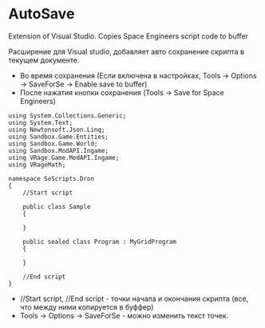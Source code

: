 # AutoSave
Extension of Visual Studio. Copies Space Engineers script code to buffer

Расширение для Visual studio, добавляет авто сохранение скрипта в текущем документе.
 - Во время сохранения (Если включена в настройках, Tools -> Options -> SaveForSe -> Enable save to buffer)
 - После нажатия кнопки сохранения (Tools -> Save for Space Engineers)

```
using System.Collections.Generic;
using System.Text;
using Newtonsoft.Json.Linq;
using Sandbox.Game.Entities;
using Sandbox.Game.World;
using Sandbox.ModAPI.Ingame;
using VRage.Game.ModAPI.Ingame;
using VRageMath;

namespace SeScripts.Dron
{
    //Start script

    public class Sample
    {
        
    }

    public sealed class Program : MyGridProgram
    {
        
    }

    //End script
}
```

- //Start script, //End script - точки начала и окончания скрипта (все, что между ними копируется в буффер)
- Tools -> Options -> SaveForSe - можно изменить текст точек.
